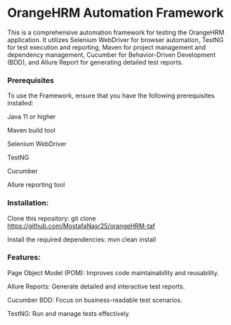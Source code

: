 # OrangeHRM Automation Framework

This is a comprehensive automation framework for testing the OrangeHRM application. It utilizes Selenium WebDriver for browser automation, TestNG for test execution and reporting, Maven for project management and dependency management, Cucumber for Behavior-Driven Development (BDD), and Allure Report for generating detailed test reports.

### Prerequisites
To use the Framework, ensure that you have the following prerequisites installed:

Java 11 or higher

Maven build tool

Selenium WebDriver

TestNG

Cucumber

Allure reporting tool

### Installation:

Clone this repository: git clone https://github.com/MostafaNasr25/orangeHRM-taf

Install the required dependencies: mvn clean install

### Features:

Page Object Model (POM): Improves code maintainability and reusability.

Allure Reports: Generate detailed and interactive test reports.

Cucumber BDD: Focus on business-readable test scenarios.

TestNG: Run and manage tests effectively.
